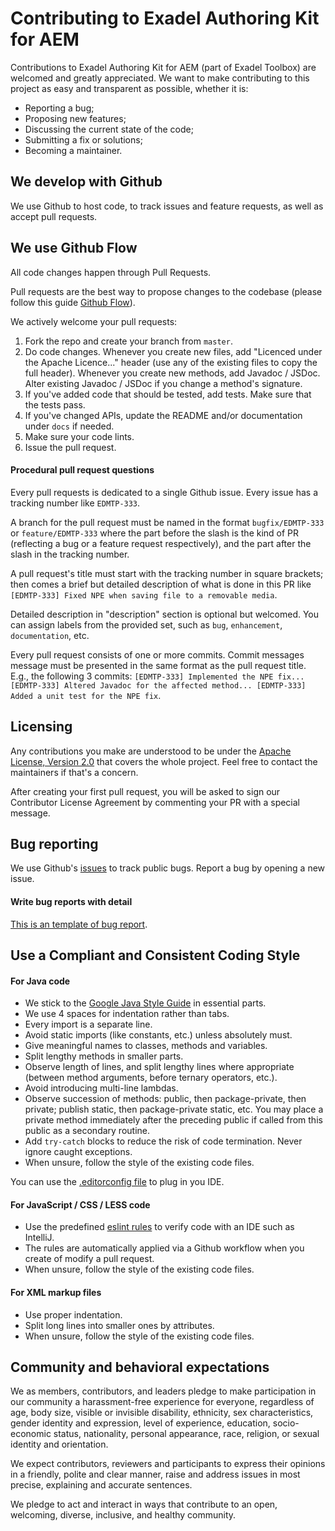 # Contributing to Exadel Authoring Kit for AEM
Contributions to Exadel Authoring Kit for AEM (part of Exadel Toolbox) are welcomed and greatly appreciated. We want to make contributing to this project as easy and transparent as possible, whether it is:
- Reporting a bug;
- Proposing new features;
- Discussing the current state of the code;
- Submitting a fix or solutions;
- Becoming a maintainer.

## We develop with Github
We use Github to host code, to track issues and feature requests, as well as accept pull requests.

## We use Github Flow
All code changes happen through Pull Requests.

Pull requests are the best way to propose changes to the codebase (please follow this guide [Github Flow](https://guides.github.com/introduction/flow/index.html)).

We actively welcome your pull requests:
1. Fork the repo and create your branch from `master`.
2. Do code changes.
   Whenever you create new files, add "Licenced under the Apache Licence..." header (use any of the existing files to copy the full header). Whenever you create new methods, add Javadoc / JSDoc. Alter existing Javadoc / JSDoc if you change a method's signature.
3. If you've added code that should be tested, add tests. Make sure that the tests pass.
4. If you've changed APIs, update the README and/or documentation under `docs` if needed.
5. Make sure your code lints.
6. Issue the pull request.

#### Procedural pull request questions

Every pull requests is dedicated to a single Github issue. Every issue has a tracking number like `EDMTP-333`.

A branch for the pull request must be named in the format `bugfix/EDMTP-333` or `feature/EDMTP-333` where the part before the slash is the kind of PR (reflecting a bug or a feature request respectively), and the part after the slash in the tracking number.

A pull request's title must start with the tracking number in square brackets; then comes a brief but detailed description of what is done in this PR like `[EDMTP-333] Fixed NPE when saving file to a removable media`.

Detailed description in "description" section is optional but welcomed. You can assign labels from the provided set, such as `bug`, `enhancement`, `documentation`, etc.

Every pull request consists of one or more commits. Commit messages message must be presented in the same format as the pull request title. E.g., the following 3 commits: `[EDMTP-333] Implemented the NPE fix... [EDMTP-333] Altered Javadoc for the affected method... [EDMTP-333] Added a unit test for the NPE fix`.

## Licensing
Any contributions you make are understood to be under the  [Apache License, Version 2.0](http://www.apache.org/licenses/LICENSE-2.0) that covers the whole project. Feel free to contact the maintainers if that's a concern.

After creating your first pull request, you will be asked to sign our Contributor License Agreement by commenting your PR with a special message.

## Bug reporting
We use Github's [issues](https://github.com/exadel-inc/etoolbox-authoring-kit/issues) to track public bugs.
Report a bug by opening a new issue.

#### Write bug reports with detail
[This is an template of bug report](https://github.com/exadel-inc/repository-template/blob/main/.github/ISSUE_TEMPLATE/bug_report.md).

## Use a Compliant and Consistent Coding Style

#### For Java code

* We stick to the [Google Java Style Guide](https://google.github.io/styleguide/javaguide.html) in essential parts.
* We use 4 spaces for indentation rather than tabs.
* Every import is a separate line.
* Avoid static imports (like constants, etc.) unless absolutely must.
* Give meaningful names to classes, methods and variables.
* Split lengthy methods in smaller parts.
* Observe length of lines, and split lengthy lines where appropriate (between method arguments, before ternary operators, etc.).
* Avoid introducing multi-line lambdas.
* Observe succession of methods: public, then package-private, then private; publish static, then package-private static, etc. You may place a private method immediately after the preceding public if called from this public as a secondary routine.
* Add `try-catch` blocks to reduce the risk of code termination. Never ignore caught exceptions.
* When unsure, follow the style of the existing code files.

You can use the [.editorconfig file](https://github.com/exadel-inc/etoolbox-authoring-kit/blob/master/.editorconfig) to plug in you IDE.

#### For JavaScript / CSS / LESS code

* Use the predefined [eslint rules](https://github.com/exadel-inc/etoolbox-authoring-kit/blob/master/ui.apps/.eslintrc.json) to verify code with  an IDE such as IntelliJ.
* The rules are automatically applied via a Github workflow when you create of modify a pull request.
* When unsure, follow the style of the existing code files.

#### For XML markup files

* Use proper indentation.
* Split long lines into smaller ones by attributes.
* When unsure, follow the style of the existing code files.

## Community and behavioral expectations

We as members, contributors, and leaders pledge to make participation in our community a harassment-free experience for everyone, regardless of age, body size, visible or invisible disability, ethnicity, sex characteristics, gender identity and expression, level of experience, education, socio-economic status, nationality, personal appearance, race, religion, or sexual identity and orientation.

We expect contributors, reviewers and participants to express their opinions in a friendly, polite and clear manner, raise and address issues in most precise, explaining and accurate sentences.

We pledge to act and interact in ways that contribute to an open, welcoming, diverse, inclusive, and healthy community.
